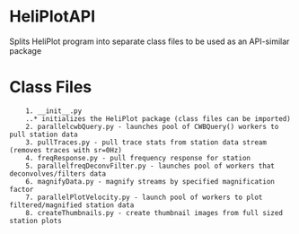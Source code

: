 HeliPlotAPI
===========

Splits HeliPlot program into separate class files to be used as an API-similar package

Class Files
============

        1. __init__.py
        ..* initializes the HeliPlot package (class files can be imported)
        2. parallelcwbQuery.py - launches pool of CWBQuery() workers to pull station data
        3. pullTraces.py - pull trace stats from station data stream (removes traces with sr=0Hz)
        4. freqResponse.py - pull frequency response for station
        5. parallelfreqDeconvFilter.py - launches pool of workers that deconvolves/filters data
        6. magnifyData.py - magnify streams by specified magnification factor
        7. parallelPlotVelocity.py - launch pool of workers to plot filtered/magnified station data
        8. createThumbnails.py - create thumbnail images from full sized station plots
